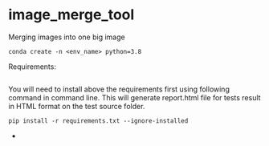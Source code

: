 # image_merge_tool
Merging images into one big image

```
conda create -n <env_name> python=3.8 
```

Requirements: 
```
```

You will need to install above the requirements first using following command in command line. This will generate report.html file for tests result in HTML format on the test source folder.
```
pip install -r requirements.txt --ignore-installed
```
-
